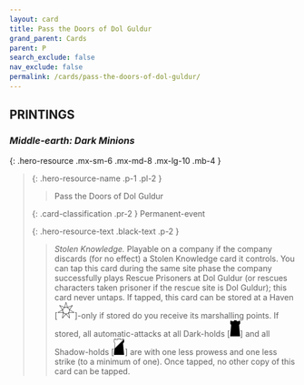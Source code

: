 ```yaml
---
layout: card
title: Pass the Doors of Dol Guldur
grand_parent: Cards
parent: P
search_exclude: false
nav_exclude: false
permalink: /cards/pass-the-doors-of-dol-guldur/
---
```


## PRINTINGS


### _Middle-earth: Dark Minions_

{: .hero-resource .mx-sm-6 .mx-md-8 .mx-lg-10 .mb-4 }
> {: .hero-resource-name .p-1 .pl-2 }
> > <div class="card-mp"></div>
> > <div class="card-name">Pass the Doors of Dol Guldur</div>
>
> {: .card-classification .pr-2 }
> Permanent-event
>
> {: .hero-resource-text .black-text .p-2 }
> > _Stolen Knowledge._ Playable on a company if the company discards (for no effect) a Stolen Knowledge card it controls. You can tap this card during the same site phase the company successfully plays Rescue Prisoners at Dol Guldur (or rescues characters taken prisoner if the rescue site is Dol Guldur); this card never untaps. If tapped, this card can be stored at a Haven \[![](/assets/images/free-haven.svg)]-only if stored do you receive its marshalling points. If stored, all automatic-attacks at all Dark-holds \[![](/assets/images/dark-hold.svg)] and all Shadow-holds \[![](/assets/images/shadow-hold.svg)] are with one less prowess and one less strike (to a minimum of one). Once tapped, no other copy of this card can be tapped. 
> 
